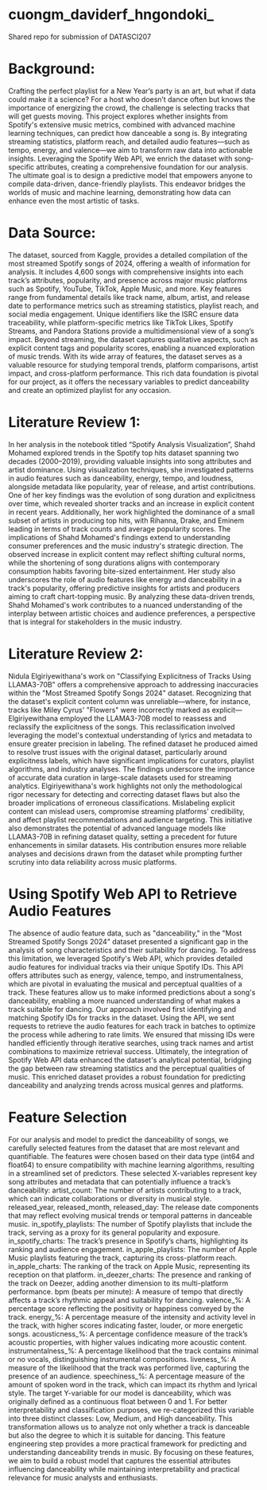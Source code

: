 # cuongm_daviderf_hngondoki_
Shared repo for submission of DATASCI207

# Background:
Crafting the perfect playlist for a New Year’s party is an art, but what if data could make it a science? For a host who doesn’t dance often but knows the importance of energizing the crowd, the challenge is selecting tracks that will get guests moving. This project explores whether insights from Spotify's extensive music metrics, combined with advanced machine learning techniques, can predict how danceable a song is. By integrating streaming statistics, platform reach, and detailed audio features—such as tempo, energy, and valence—we aim to transform raw data into actionable insights. Leveraging the Spotify Web API, we enrich the dataset with song-specific attributes, creating a comprehensive foundation for our analysis. The ultimate goal is to design a predictive model that empowers anyone to compile data-driven, dance-friendly playlists. This endeavor bridges the worlds of music and machine learning, demonstrating how data can enhance even the most artistic of tasks.

# Data Source:
The dataset, sourced from Kaggle, provides a detailed compilation of the most streamed Spotify songs of 2024, offering a wealth of information for analysis. It includes 4,600 songs with comprehensive insights into each track’s attributes, popularity, and presence across major music platforms such as Spotify, YouTube, TikTok, Apple Music, and more. Key features range from fundamental details like track name, album, artist, and release date to performance metrics such as streaming statistics, playlist reach, and social media engagement. Unique identifiers like the ISRC ensure data traceability, while platform-specific metrics like TikTok Likes, Spotify Streams, and Pandora Stations provide a multidimensional view of a song’s impact. Beyond streaming, the dataset captures qualitative aspects, such as explicit content tags and popularity scores, enabling a nuanced exploration of music trends. With its wide array of features, the dataset serves as a valuable resource for studying temporal trends, platform comparisons, artist impact, and cross-platform performance. This rich data foundation is pivotal for our project, as it offers the necessary variables to predict danceability and create an optimized playlist for any occasion.

# Literature Review 1:
In her analysis in the notebook titled “Spotify Analysis Visualization”, Shahd Mohamed explored trends in the Spotify top hits dataset spanning two decades (2000–2019), providing valuable insights into song attributes and artist dominance. Using visualization techniques, she investigated patterns in audio features such as danceability, energy, tempo, and loudness, alongside metadata like popularity, year of release, and artist contributions. One of her key findings was the evolution of song duration and explicitness over time, which revealed shorter tracks and an increase in explicit content in recent years. Additionally, her work highlighted the dominance of a small subset of artists in producing top hits, with Rihanna, Drake, and Eminem leading in terms of track counts and average popularity scores.
The implications of Shahd Mohamed's findings extend to understanding consumer preferences and the music industry's strategic direction. The observed increase in explicit content may reflect shifting cultural norms, while the shortening of song durations aligns with contemporary consumption habits favoring bite-sized entertainment. Her study also underscores the role of audio features like energy and danceability in a track's popularity, offering predictive insights for artists and producers aiming to craft chart-topping music. By analyzing these data-driven trends, Shahd Mohamed's work contributes to a nuanced understanding of the interplay between artistic choices and audience preferences, a perspective that is integral for stakeholders in the music industry.
# Literature Review 2:
Nidula Elgiriyewithana's work on "Classifying Explicitness of Tracks Using LLAMA3-70B" offers a comprehensive approach to addressing inaccuracies within the "Most Streamed Spotify Songs 2024" dataset. Recognizing that the dataset's explicit content column was unreliable—where, for instance, tracks like Miley Cyrus' "Flowers" were incorrectly marked as explicit—Elgiriyewithana employed the LLAMA3-70B model to reassess and reclassify the explicitness of the songs. This reclassification involved leveraging the model's contextual understanding of lyrics and metadata to ensure greater precision in labeling. The refined dataset he produced aimed to resolve trust issues with the original dataset, particularly around explicitness labels, which have significant implications for curators, playlist algorithms, and industry analyses.
The findings underscore the importance of accurate data curation in large-scale datasets used for streaming analytics. Elgiriyewithana's work highlights not only the methodological rigor necessary for detecting and correcting dataset flaws but also the broader implications of erroneous classifications. Mislabeling explicit content can mislead users, compromise streaming platforms' credibility, and affect playlist recommendations and audience targeting. This initiative also demonstrates the potential of advanced language models like LLAMA3-70B in refining dataset quality, setting a precedent for future enhancements in similar datasets. His contribution ensures more reliable analyses and decisions drawn from the dataset while prompting further scrutiny into data reliability across music platforms.

# Using Spotify Web API to Retrieve Audio Features
The absence of audio feature data, such as "danceability," in the "Most Streamed Spotify Songs 2024" dataset presented a significant gap in the analysis of song characteristics and their suitability for dancing. To address this limitation, we leveraged Spotify's Web API, which provides detailed audio features for individual tracks via their unique Spotify IDs. This API offers attributes such as energy, valence, tempo, and instrumentalness, which are pivotal in evaluating the musical and perceptual qualities of a track. These features allow us to make informed predictions about a song's danceability, enabling a more nuanced understanding of what makes a track suitable for dancing.
Our approach involved first identifying and matching Spotify IDs for tracks in the dataset. Using the API, we sent requests to retrieve the audio features for each track in batches to optimize the process while adhering to rate limits. We ensured that missing IDs were handled efficiently through iterative searches, using track names and artist combinations to maximize retrieval success. Ultimately, the integration of Spotify Web API data enhanced the dataset's analytical potential, bridging the gap between raw streaming statistics and the perceptual qualities of music. This enriched dataset provides a robust foundation for predicting danceability and analyzing trends across musical genres and platforms.

# Feature Selection
For our analysis and model to predict the danceability of songs, we carefully selected features from the dataset that are most relevant and quantifiable. The features were chosen based on their data type (int64 and float64) to ensure compatibility with machine learning algorithms, resulting in a streamlined set of predictors. These selected X-variables represent key song attributes and metadata that can potentially influence a track’s danceability:
artist_count: The number of artists contributing to a track, which can indicate collaborations or diversity in musical style.
released_year, released_month, released_day: The release date components that may reflect evolving musical trends or temporal patterns in danceable music.
in_spotify_playlists: The number of Spotify playlists that include the track, serving as a proxy for its general popularity and exposure.
in_spotify_charts: The track’s presence in Spotify’s charts, highlighting its ranking and audience engagement.
in_apple_playlists: The number of Apple Music playlists featuring the track, capturing its cross-platform reach.
in_apple_charts: The ranking of the track on Apple Music, representing its reception on that platform.
in_deezer_charts: The presence and ranking of the track on Deezer, adding another dimension to its multi-platform performance.
bpm (beats per minute): A measure of tempo that directly affects a track’s rhythmic appeal and suitability for dancing.
valence_%: A percentage score reflecting the positivity or happiness conveyed by the track.
energy_%: A percentage measure of the intensity and activity level in the track, with higher scores indicating faster, louder, or more energetic songs.
acousticness_%: A percentage confidence measure of the track’s acoustic properties, with higher values indicating more acoustic content.
instrumentalness_%: A percentage likelihood that the track contains minimal or no vocals, distinguishing instrumental compositions.
liveness_%: A measure of the likelihood that the track was performed live, capturing the presence of an audience.
speechiness_%: A percentage measure of the amount of spoken word in the track, which can impact its rhythm and lyrical style.
The target Y-variable for our model is danceability, which was originally defined as a continuous float between 0 and 1. For better interpretability and classification purposes, we re-categorized this variable into three distinct classes: Low, Medium, and High danceability. This transformation allows us to analyze not only whether a track is danceable but also the degree to which it is suitable for dancing. This feature engineering step provides a more practical framework for predicting and understanding danceability trends in music.
By focusing on these features, we aim to build a robust model that captures the essential attributes influencing danceability while maintaining interpretability and practical relevance for music analysts and enthusiasts. 

